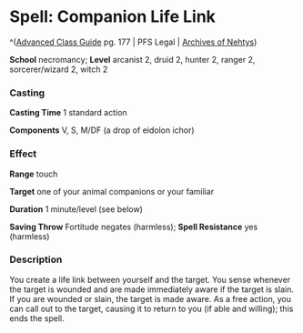 # Spell: Companion Life Link

^([Advanced Class Guide][ss-companion-life-link] pg. 177 | PFS Legal | [Archives of Nehtys][sn-companion-life-link])

**School** necromancy; **Level** arcanist 2, druid 2, hunter 2, ranger 2, sorcerer/wizard 2, witch 2

### Casting

**Casting Time** 1 standard action  

**Components** V, S, M/DF (a drop of eidolon ichor)

### Effect

**Range** touch  

**Target** one of your animal companions or your familiar  

**Duration** 1 minute/level (see below)  

**Saving Throw** Fortitude negates (harmless); **Spell Resistance** yes (harmless)

### Description

You create a life link between yourself and the target. You sense whenever the target is wounded and are made immediately aware if the target is slain. If you are wounded or slain, the target is made aware. As a free action, you can call out to the target, causing it to return to you (if able and willing); this ends the spell.

[ss-companion-life-link]: http://paizo.com/products/btpy978v
[sn-companion-life-link]: http://www.archivesofnethys.com/SpellDisplay.aspx?ItemName=Companion%20Life%20Link